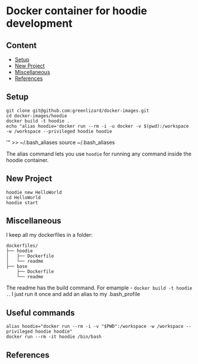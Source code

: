 # Docker container for hoodie development


## Content

* [Setup](#setup)
* [New Project](#new-project)
* [Miscellaneous](#miscellaneous)
* [References](#references)


## Setup

    git clone git@github.com:greenlizard/docker-images.git
    cd docker-images/hoodie
    docker build -t hoodie .
    echo "alias hoodie='docker run --rm -i -u docker -v $(pwd):/workspace -w /workspace --privileged hoodie hoodie
'" >> ~/.bash_aliases
    source ~/.bash_aliases

The alias command lets you use `hoodie` for running any command inside the hoodie container.

## New Project

    hoodie new HelloWorld
    cd HelloWorld
    hoodie start
    
## Miscellaneous

I keep all my dockerfiles in a folder:

    dockerfiles/
    ├── hoodie
    │   ├── Dockerfile
    │   └── readme
    ├── base
        ├── Dockerfile
        └── readme
    

The readme has the build command. For emample - `docker build -t hoodie .`. I just run it once and add an alias to my .bash_profile

## Useful commands

    alias hoodie="docker run --rm -i -v "$PWD":/workspace -w /workspace --privileged hoodie hoodie"
    docker run --rm -it hoodie /bin/bash

## References
